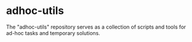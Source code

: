 # adhoc-utils
The "adhoc-utils" repository serves as a collection of scripts and tools for ad-hoc tasks and temporary solutions.
